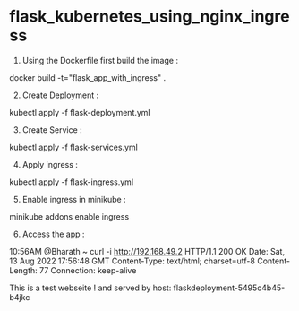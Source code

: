# flask_kubernetes_using_nginx_ingress

1) Using the Dockerfile first build the image :

docker build -t="flask_app_with_ingress" .



2) Create Deployment :

kubectl apply -f flask-deployment.yml 



3) Create Service :

kubectl apply -f flask-services.yml




4) Apply ingress :

kubectl apply -f flask-ingress.yml  





5) Enable ingress in minikube :

minikube addons enable ingress





6) Access the app :

10:56AM @Bharath ~ curl -i http://192.168.49.2
HTTP/1.1 200 OK
Date: Sat, 13 Aug 2022 17:56:48 GMT
Content-Type: text/html; charset=utf-8
Content-Length: 77
Connection: keep-alive

This is a test webseite ! and served by host: flaskdeployment-5495c4b45-b4jkc
